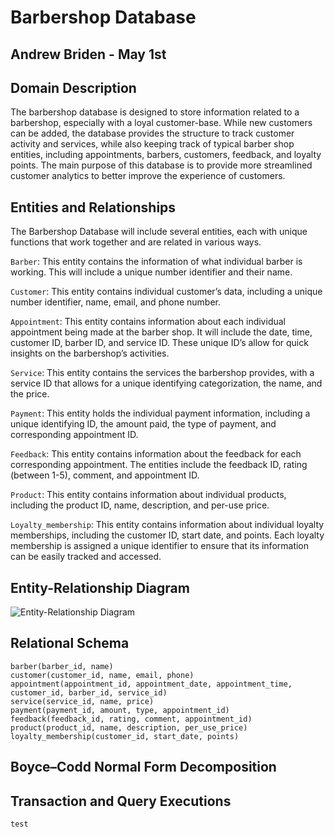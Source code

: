 # Barbershop Database

## Andrew Briden - May 1st

## Domain Description
The barbershop database is designed to store information related to a barbershop, especially with a loyal customer-base. While new customers can be added, the database provides the structure to track customer activity and services, while also keeping track of typical barber shop entities, including appointments, barbers, customers, feedback, and loyalty points. The main purpose of this database is to provide more streamlined customer analytics to better improve the experience of customers.

## Entities and Relationships
The Barbershop Database will include several entities, each with unique functions that work together and are related in various ways.

```Barber```: This entity contains the information of what individual barber is working. This will include a unique number identifier and their name.

```Customer```: This entity contains individual customer’s data, including a unique number identifier, name, email, and phone number.

```Appointment```: This entity contains information about each individual appointment being made at the barber shop. It will include the date, time, customer ID, barber ID, and service ID. These unique ID’s allow for quick insights on the barbershop’s activities.

```Service```: This entity contains the services the barbershop provides, with a service ID that allows for a unique identifying categorization, the name, and the price.

```Payment```: This entity holds the individual payment information, including a unique identifying ID, the amount paid, the type of payment, and corresponding appointment ID.
		 	 	 		
```Feedback```: This entity contains information about the feedback for each corresponding appointment. The entities include the feedback ID, rating (between 1-5), comment, and appointment ID.

```Product```: This entity contains information about individual products, including the product ID, name, description, and per-use price.

```Loyalty_membership```: This entity contains information about individual loyalty memberships, including the customer ID, start date, and points. Each loyalty membership is assigned a unique identifier to ensure that its information can be easily tracked and accessed.

## Entity-Relationship Diagram 
![Entity-Relationship Diagram](https://github.com/andrewbriden/Barber-Shop-/blob/main/er.png)

## Relational Schema
```
barber(barber_id, name)
customer(customer_id, name, email, phone)
appointment(appointment_id, appointment_date, appointment_time, customer_id, barber_id, service_id)
service(service_id, name, price)
payment(payment_id, amount, type, appointment_id)
feedback(feedback_id, rating, comment, appointment_id)
product(product_id, name, description, per_use_price)
loyalty_membership(customer_id, start_date, points)
```
## Boyce–Codd Normal Form Decomposition 

## Transaction and Query Executions 
``` test ```
